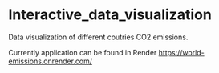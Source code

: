 # Interactive_data_visualization

Data visualization of different coutries CO2 emissions.

Currently application can be found in Render https://world-emissions.onrender.com/
